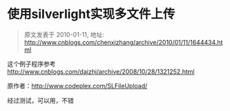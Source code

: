 # 使用silverlight实现多文件上传 
> 原文发表于 2010-01-11, 地址: http://www.cnblogs.com/chenxizhang/archive/2010/01/11/1644434.html 


这个例子程序参考 <http://www.cnblogs.com/daizhj/archive/2008/10/28/1321252.html>

 原作者：<http://www.codeplex.com/SLFileUpload/>

 经过测试，可以用，不错

